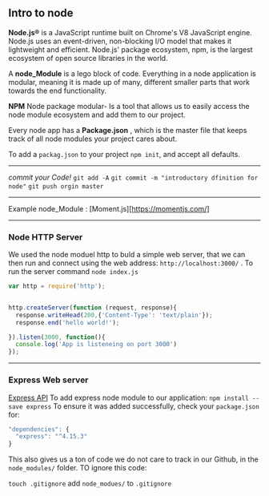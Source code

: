 
## Intro to node

__Node.js®__ is a JavaScript runtime built on Chrome's V8 JavaScript engine. Node.js uses an event-driven, non-blocking I/O model that makes it lightweight and efficient. Node.js' package ecosystem, npm, is the largest ecosystem of open source libraries in the world.

A __node_Module__ is a lego block of code. Everything in a node application is modular, meaning it is made up of many, different smaller parts that work towards the end functionality.


__NPM__ Node package modular- Is a tool that allows us to easily access the node module ecosystem and add them to our project.

Every node app has a __Package.json__ , which is the master file that keeps track of all node modules your project cares about.

To add a `packag.json` to your project `npm init`, and accept all defaults.

_______
*commit your Code!*
`git add -A`
`git commit -m "introductory dfinition for node"`
`git push orgin master`
____________________
Example node_Module : [Moment.js][https://momentjs.com/]


____________________

### Node HTTP Server

We used the node moduel http to buld a simple web server, that we can then run and connect using the web address: `http://localhost:3000/` .
To run the server command `node index.js`

``` js
var http = require('http');


http.createServer(function (request, response){
  response.writeHead(200,{'Content-Type': 'text/plain'});
  response.end('hello world!');

}).listen(3000, function(){
  console.log('App is listeneing on port 3000')
});

```



____________________

### Express Web server
[Express API](http://expressjs.com/)
To add express node module to our application:
`npm install -- save express`
To ensure it was added successfully, check your `package.json` for:
```js
"dependencies": {
  "express": "^4.15.3"
}
```

This also gives us a ton of code we do not care to track in our Github, in the
`node_modules/` folder. TO ignore this code:

`touch .gitignore`
add `node_modues/` to `.gitignore`
